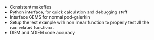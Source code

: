 - Consistent makefiles
- Python interface, for quick calculation and debugging stuff
- Interface GEMS for normal pod-galerkin
- Setup the test example with non linear function to properly test all the rom related functions.
- DIEM and ADIEM code accuracy
	